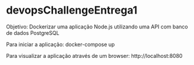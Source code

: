 # devopsChallengeEntrega1

Objetivo: Dockerizar uma aplicação Node.js utilizando uma API com banco de dados PostgreSQL

Para iniciar a aplicação: docker-compose up

Para visualizar a aplicação através de um browser: http://localhost:8080
